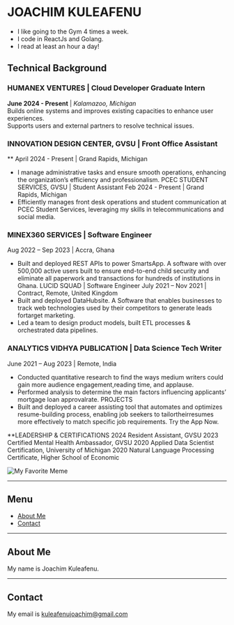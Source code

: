 # JOACHIM KULEAFENU

- I like going to the Gym 4 times a week.
- I code in ReactJs and Golang.
- I read at least an hour a day!

## Technical Background

### HUMANEX VENTURES | Cloud Developer Graduate Intern
**June 2024 - Present** | *Kalamazoo, Michigan*  
Builds online systems and improves existing capacities to enhance user experiences.  
Supports users and external partners to resolve technical issues.

### INNOVATION DESIGN CENTER, GVSU | Front Office Assistant
** April 2024 - Present | Grand Rapids, Michigan
- I manage administrative tasks and ensure smooth operations, enhancing the
organization’s efficiency and professionalism.
PCEC STUDENT SERVICES, GVSU | Student Assistant
Feb 2024 - Present | Grand Rapids, Michigan
- Efficiently manages front desk operations and student communication at PCEC
Student Services, leveraging my skills in telecommunications and social media.

### MINEX360 SERVICES | Software Engineer
Aug 2022 – Sep 2023 | Accra, Ghana
- Built and deployed REST APIs to power SmartsApp. A software with over
500,000 active users built to ensure end-to-end child security and eliminate all
paperwork and transactions for hundreds of institutions in Ghana.
LUCID SQUAD | Software Engineer
July 2021 – Nov 2021 | Contract, Remote, United Kingdom
- Built and deployed DataHubsite. A Software that enables businesses to track
web technologies used by their competitors to generate leads fortarget
marketing.
- Led a team to design product models, built ETL processes & orchestrated data
pipelines.

### ANALYTICS VIDHYA PUBLICATION | Data Science Tech Writer
June 2021 – Aug 2023 | Remote, India
- Conducted quantitative research to find the ways medium writers could gain
more audience engagement,reading time, and applause.
- Performed analysis to determine the main factors influencing applicants’
mortgage loan approvalrate.
PROJECTS
- Built and deployed a career assisting tool that automates and optimizes
resume-building process, enabling job seekers to tailortheirresumes more
effectively to match specific job requirements. Try the App Now.

**LEADERSHIP & CERTIFICATIONS
2024 Resident Assistant, GVSU
2023 Certified Mental Health Ambassador, GVSU
2020 Applied Data Scientist Certification, University of Michigan
2020 Natural Language Processing Certificate, Higher School of Economic

![My Favorite Meme](https://media.licdn.com/dms/image/v2/C4E12AQE478uocz-1pg/article-inline_image-shrink_400_744/article-inline_image-shrink_400_744/0/1520427370250?e=1731542400&v=beta&t=wJtqWFPAu0NjC3yuttsxC1_HZEW9-pgBO5YxuZzSRPA)

---

## Menu

- [About Me](#about-me)
- [Contact](#contact)

---

## About Me

My name is Joachim Kuleafenu.

---

## Contact

My email is kuleafenujoachim@gmail.com
